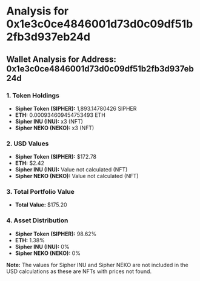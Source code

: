 # Analysis for 0x1e3c0ce4846001d73d0c09df51b2fb3d937eb24d

## Wallet Analysis for Address: 0x1e3c0ce4846001d73d0c09df51b2fb3d937eb24d

### 1. Token Holdings

- **Sipher Token (SIPHER):** 1,893.14780426 SIPHER
- **ETH:** 0.000934609454753493 ETH
- **Sipher INU (INU):** x3 (NFT)
- **Sipher NEKO (NEKO):** x3 (NFT)

### 2. USD Values

- **Sipher Token (SIPHER):** $172.78
- **ETH:** $2.42
- **Sipher INU (INU):** Value not calculated (NFT)
- **Sipher NEKO (NEKO):** Value not calculated (NFT)

### 3. Total Portfolio Value

- **Total Value:** $175.20

### 4. Asset Distribution

- **Sipher Token (SIPHER):** 98.62%
- **ETH:** 1.38%
- **Sipher INU (INU):** 0%
- **Sipher NEKO (NEKO):** 0%

**Note:** The values for Sipher INU and Sipher NEKO are not included in the USD calculations as these are NFTs with prices not found.
